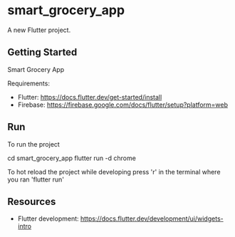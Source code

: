 # smart_grocery_app

A new Flutter project.

## Getting Started

Smart Grocery App

Requirements:

- Flutter: https://docs.flutter.dev/get-started/install
- Firebase: https://firebase.google.com/docs/flutter/setup?platform=web

## Run

To run the project

cd smart_grocery_app
flutter run -d chrome

To hot reload the project while developing press 'r' in the terminal where you ran 'flutter run'

## Resources

- Flutter development: https://docs.flutter.dev/development/ui/widgets-intro
